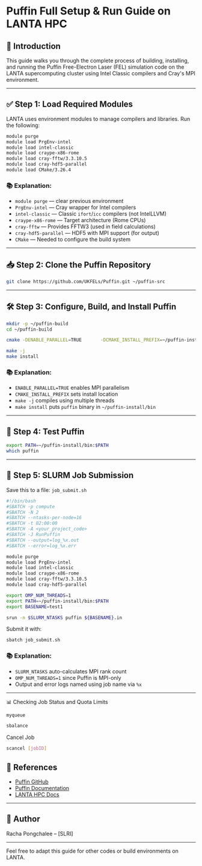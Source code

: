 # Puffin Full Setup & Run Guide on LANTA HPC

## 📌 Introduction
This guide walks you through the complete process of building, installing, and running the Puffin Free-Electron Laser (FEL) simulation code on the LANTA supercomputing cluster using Intel Classic compilers and Cray's MPI environment.

---

## ✅ Step 1: Load Required Modules

LANTA uses environment modules to manage compilers and libraries. Run the following:

```bash
module purge
module load PrgEnv-intel
module load intel-classic
module load craype-x86-rome
module load cray-fftw/3.3.10.5
module load cray-hdf5-parallel
module load CMake/3.26.4
```

### 📚 Explanation:
- `module purge` — clear previous environment
- `PrgEnv-intel` — Cray wrapper for Intel compilers
- `intel-classic` — Classic `ifort`/`icc` compilers (not IntelLLVM)
- `craype-x86-rome` — Target architecture (Rome CPUs)
- `cray-fftw` — Provides FFTW3 (used in field calculations)
- `cray-hdf5-parallel` — HDF5 with MPI support (for output)
- `CMake` — Needed to configure the build system

---

## 📥 Step 2: Clone the Puffin Repository

```bash
git clone https://github.com/UKFELs/Puffin.git ~/puffin-src
```

---

## 🛠️ Step 3: Configure, Build, and Install Puffin

```bash
mkdir -p ~/puffin-build
cd ~/puffin-build
```
```bash
cmake -DENABLE_PARALLEL=TRUE       -DCMAKE_INSTALL_PREFIX=~/puffin-install       ~/puffin-src
```
```bash
make -j
make install
```

### 📚 Explanation:
- `ENABLE_PARALLEL=TRUE` enables MPI parallelism
- `CMAKE_INSTALL_PREFIX` sets install location
- `make -j` compiles using multiple threads
- `make install` puts `puffin` binary in `~/puffin-install/bin`

---

## 🧪 Step 4: Test Puffin

```bash
export PATH=~/puffin-install/bin:$PATH
which puffin
```

---

## 🚀 Step 5: SLURM Job Submission

Save this to a file: `job_submit.sh`

```bash
#!/bin/bash
#SBATCH -p compute
#SBATCH -N 2
#SBATCH --ntasks-per-node=16
#SBATCH -t 02:00:00
#SBATCH -A <your_project_code>
#SBATCH -J RunPuffin
#SBATCH --output=log_%x.out
#SBATCH --error=log_%x.err

module purge
module load PrgEnv-intel
module load intel-classic
module load craype-x86-rome
module load cray-fftw/3.3.10.5
module load cray-hdf5-parallel

export OMP_NUM_THREADS=1
export PATH=~/puffin-install/bin:$PATH
export BASENAME=test1

srun -n $SLURM_NTASKS puffin ${BASENAME}.in
```

Submit it with:

```bash
sbatch job_submit.sh
```

### 📚 Explanation:
- `SLURM_NTASKS` auto-calculates MPI rank count
- `OMP_NUM_THREADS=1` since Puffin is MPI-only
- Output and error logs named using job name via `%x`

---

📊 Checking Job Status and Quota Limits
```bash
myqueue
```
```bash
sbalance
```

Cancel Job
```bash
scancel [jobID]
```

## 🔗 References
- [Puffin GitHub](https://github.com/UKFELs/Puffin)
- [Puffin Documentation](https://ukfels.github.io/puffinDocs/)
- [LANTA HPC Docs](https://thaisc.atlassian.net/wiki/spaces/LANTA)

---

## 👤 Author
Racha Pongchalee – [SLRI]

---

Feel free to adapt this guide for other codes or build environments on LANTA.
